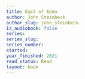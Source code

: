 ```yaml
---
title: East of Eden
author: John Steinbeck
author_slug: john_steinbeck
is_audiobook: false
series: 
series_slug: 
series_number: 
started: 
year_finished: 2021
read_status: Read
layout: book
---
```

